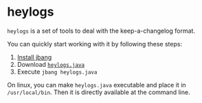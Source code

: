 # heylogs

`heylogs` is a set of tools to deal with the keep-a-changelog format.

You can quickly start working with it by following these steps:

1. [Install jbang](https://www.jbang.dev/download/)
2. Download [`heylogs.java`](heylogs.java)
3. Execute `jbang heylogs.java`

On linux, you can make `heylogs.java` executable and place it in `/usr/local/bin`. Then it is directly available at the command line.
